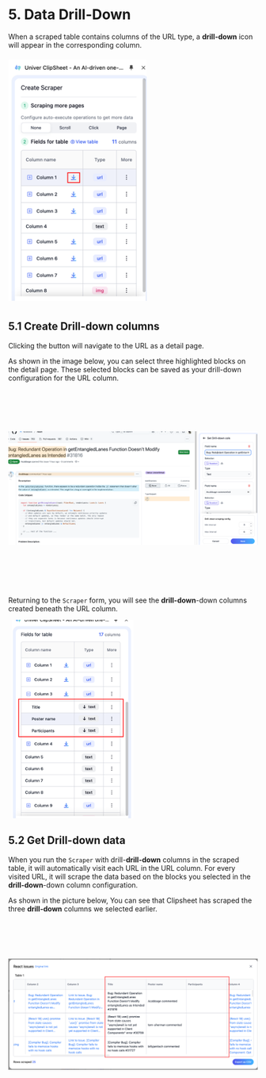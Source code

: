 
# 5. Data Drill-Down

When a scraped table contains columns of the URL type, a **drill-down** icon will appear in the corresponding column.

<img src="./assets/en-US/data-drill-down/column_drill_down_example.png" style="width: 280px; height: 500px; object-fit: contain;" />

## 5.1 Create Drill-down columns

Clicking the button will navigate to the URL as a detail page.

As shown in the image below, you can select three highlighted blocks on the detail page. These selected blocks can be saved as your drill-down configuration for the URL column.

<img src="./assets/en-US/data-drill-down/drill_down_detail_page.png" style="width: 600px; height: 400px; object-fit: contain;" />

Returning to the `Scraper` form, you will see the **drill-down**-down columns created beneath the URL column.

<img src="./assets/en-US/data-drill-down/table_drill_down_columns.png" style="width: 260px; height: 400px; object-fit: contain;" />

## 5.2 Get Drill-down data

When you run the `Scraper` with drill-**drill-down** columns in the scraped table, it will automatically visit each URL in the URL column. For every visited URL, it will scrape the data based on the blocks you selected in the **drill-down**-down column configuration.

As shown in the picture below, You can see that Clipsheet has scraped the three **drill-down** columns we selected earlier.

<img src="./assets/en-US/data-drill-down/data_with_drill_down_columns.png" style="width: 800px; height: 380px; object-fit: contain;" />
